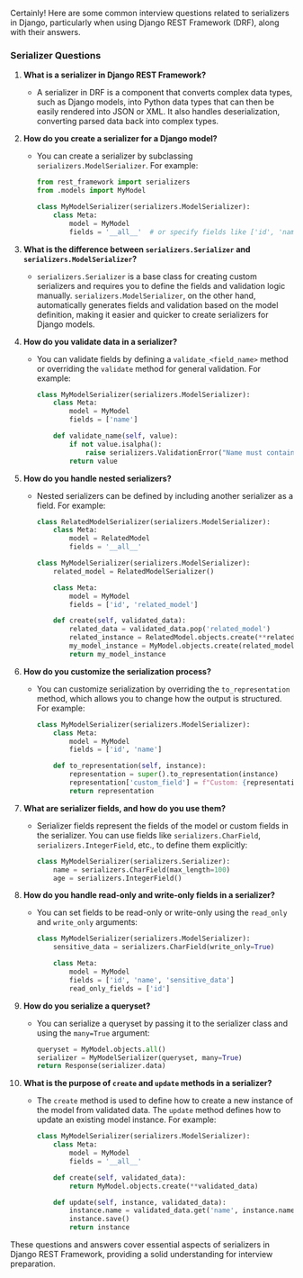 Certainly! Here are some common interview questions related to serializers in Django, particularly when using Django REST Framework (DRF), along with their answers.

### Serializer Questions

1. **What is a serializer in Django REST Framework?**
   - A serializer in DRF is a component that converts complex data types, such as Django models, into Python data types that can then be easily rendered into JSON or XML. It also handles deserialization, converting parsed data back into complex types.

2. **How do you create a serializer for a Django model?**
   - You can create a serializer by subclassing `serializers.ModelSerializer`. For example:
     ```python
     from rest_framework import serializers
     from .models import MyModel

     class MyModelSerializer(serializers.ModelSerializer):
         class Meta:
             model = MyModel
             fields = '__all__'  # or specify fields like ['id', 'name']
     ```

3. **What is the difference between `serializers.Serializer` and `serializers.ModelSerializer`?**
   - `serializers.Serializer` is a base class for creating custom serializers and requires you to define the fields and validation logic manually. `serializers.ModelSerializer`, on the other hand, automatically generates fields and validation based on the model definition, making it easier and quicker to create serializers for Django models.

4. **How do you validate data in a serializer?**
   - You can validate fields by defining a `validate_<field_name>` method or overriding the `validate` method for general validation. For example:
     ```python
     class MyModelSerializer(serializers.ModelSerializer):
         class Meta:
             model = MyModel
             fields = ['name']

         def validate_name(self, value):
             if not value.isalpha():
                 raise serializers.ValidationError("Name must contain only letters.")
             return value
     ```

5. **How do you handle nested serializers?**
   - Nested serializers can be defined by including another serializer as a field. For example:
     ```python
     class RelatedModelSerializer(serializers.ModelSerializer):
         class Meta:
             model = RelatedModel
             fields = '__all__'

     class MyModelSerializer(serializers.ModelSerializer):
         related_model = RelatedModelSerializer()

         class Meta:
             model = MyModel
             fields = ['id', 'related_model']

         def create(self, validated_data):
             related_data = validated_data.pop('related_model')
             related_instance = RelatedModel.objects.create(**related_data)
             my_model_instance = MyModel.objects.create(related_model=related_instance, **validated_data)
             return my_model_instance
     ```

6. **How do you customize the serialization process?**
   - You can customize serialization by overriding the `to_representation` method, which allows you to change how the output is structured. For example:
     ```python
     class MyModelSerializer(serializers.ModelSerializer):
         class Meta:
             model = MyModel
             fields = ['id', 'name']

         def to_representation(self, instance):
             representation = super().to_representation(instance)
             representation['custom_field'] = f"Custom: {representation['name']}"
             return representation
     ```

7. **What are serializer fields, and how do you use them?**
   - Serializer fields represent the fields of the model or custom fields in the serializer. You can use fields like `serializers.CharField`, `serializers.IntegerField`, etc., to define them explicitly:
     ```python
     class MyModelSerializer(serializers.Serializer):
         name = serializers.CharField(max_length=100)
         age = serializers.IntegerField()
     ```

8. **How do you handle read-only and write-only fields in a serializer?**
   - You can set fields to be read-only or write-only using the `read_only` and `write_only` arguments:
     ```python
     class MyModelSerializer(serializers.ModelSerializer):
         sensitive_data = serializers.CharField(write_only=True)

         class Meta:
             model = MyModel
             fields = ['id', 'name', 'sensitive_data']
             read_only_fields = ['id']
     ```

9. **How do you serialize a queryset?**
   - You can serialize a queryset by passing it to the serializer class and using the `many=True` argument:
     ```python
     queryset = MyModel.objects.all()
     serializer = MyModelSerializer(queryset, many=True)
     return Response(serializer.data)
     ```

10. **What is the purpose of `create` and `update` methods in a serializer?**
    - The `create` method is used to define how to create a new instance of the model from validated data. The `update` method defines how to update an existing model instance. For example:
      ```python
      class MyModelSerializer(serializers.ModelSerializer):
          class Meta:
              model = MyModel
              fields = '__all__'

          def create(self, validated_data):
              return MyModel.objects.create(**validated_data)

          def update(self, instance, validated_data):
              instance.name = validated_data.get('name', instance.name)
              instance.save()
              return instance
      ```

These questions and answers cover essential aspects of serializers in Django REST Framework, providing a solid understanding for interview preparation.